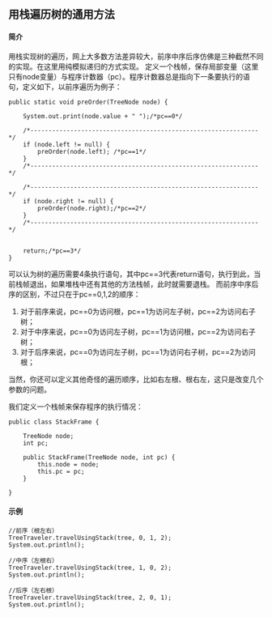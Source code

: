 
## 用栈遍历树的通用方法

#### 简介

用栈实现树的遍历，网上大多数方法差异较大，前序中序后序仿佛是三种截然不同的实现。在这里用纯模拟递归的方式实现。
定义一个栈帧，保存局部变量（这里只有node变量）与程序计数器（pc）。程序计数器总是指向下一条要执行的语句，定义如下，以前序遍历为例子：

    public static void preOrder(TreeNode node) {

        System.out.print(node.value + " ");/*pc==0*/

        /*---------------------------------------------------------------*/
        if (node.left != null) {
            preOrder(node.left); /*pc==1*/
        }
        /*---------------------------------------------------------------*/

        /*---------------------------------------------------------------*/
        if (node.right != null) {
            preOrder(node.right);/*pc==2*/
        }
        /*---------------------------------------------------------------*/


        return;/*pc==3*/
    }
可以认为树的遍历需要4条执行语句，其中pc==3代表return语句，执行到此，当前栈帧退出，如果堆栈中还有其他的方法栈帧，此时就需要退栈。
而前序中序后序的区别，不过只在于pc==0,1,2的顺序：

1. 对于前序来说，pc==0为访问根，pc==1为访问左子树，pc==2为访问右子树；
2. 对于中序来说，pc==0为访问左子树，pc==1为访问根，pc==2为访问右子树；
3. 对于后序来说，pc==0为访问左子树，pc==1为访问右子树，pc==2为访问根；

当然，你还可以定义其他奇怪的遍历顺序，比如右左根、根右左，这只是改变几个参数的问题。

我们定义一个栈帧来保存程序的执行情况：

    public class StackFrame {

        TreeNode node;
        int pc;

        public StackFrame(TreeNode node, int pc) {
            this.node = node;
            this.pc = pc;
        }   

    }

#### 示例

    //前序（根左右）
    TreeTraveler.travelUsingStack(tree, 0, 1, 2);
    System.out.println();

    //中序（左根右）
    TreeTraveler.travelUsingStack(tree, 1, 0, 2);
    System.out.println();

    //后序（左右根）
    TreeTraveler.travelUsingStack(tree, 2, 0, 1);
    System.out.println();
